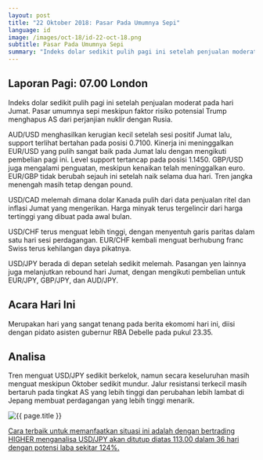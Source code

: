```yaml
---
layout: post
title: "22 Oktober 2018: Pasar Pada Umumnya Sepi"
language: id
image: /images/oct-18/id-22-oct-18.png
subtitle: Pasar Pada Umumnya Sepi
summary: "Indeks dolar sedikit pulih pagi ini setelah penjualan moderat pada hari Jumat. Pasar umumnya sepi meskipun faktor risiko potensial Trump menghapus AS dari perjanjian nuklir dengan Rusia"
---
```

## Laporan Pagi: 07.00 London

Indeks dolar sedikit pulih pagi ini setelah penjualan moderat pada hari Jumat. Pasar umumnya sepi meskipun faktor risiko potensial Trump menghapus AS dari perjanjian nuklir dengan Rusia.

AUD/USD menghasilkan kerugian kecil setelah sesi positif Jumat lalu, support terlihat bertahan pada posisi 0.7100. Kinerja ini meninggalkan EUR/USD yang pulih sangat baik pada Jumat lalu dengan mengikuti pembelian pagi ini. Level support tertancap pada posisi 1.1450. GBP/USD juga mengalami penguatan, meskipun kenaikan telah meninggalkan euro. EUR/GBP tidak berubah sejauh ini setelah naik selama dua hari. Tren jangka menengah masih tetap dengan pound.

USD/CAD melemah dimana dolar Kanada pulih dari data penjualan ritel dan inflasi Jumat yang mengerikan. Harga minyak terus tergelincir dari harga tertinggi yang dibuat pada awal bulan.

USD/CHF terus menguat lebih tinggi, dengan menyentuh garis paritas dalam satu hari sesi perdagangan. EUR/CHF kembali menguat berhubung franc Swiss terus kehilangan daya pikatnya.

USD/JPY berada di depan setelah sedikit melemah. Pasangan yen lainnya juga melanjutkan rebound hari Jumat, dengan mengikuti pembelian untuk EUR/JPY, GBP/JPY, dan AUD/JPY.

## Acara Hari Ini

Merupakan hari yang sangat tenang pada berita ekomomi hari ini, diisi dengan pidato asisten gubernur RBA Debelle pada pukul 23.35.

## Analisa

Tren menguat USD/JPY sedikit berkelok, namun secara keseluruhan masih menguat meskipun Oktober sedikit mundur. Jalur resistansi terkecil masih bertaruh pada tingkat AS yang lebih tinggi dan perubahan lebih lambat di Jepang membuat perdagangan yang lebih tinggi menarik.

<img src="{{ site.url }}/images/oct-18/id-22-oct-18.png" alt="{{ page.title }}" title="{{ page.title }}">

<a href="%LINK%%?currency=USD&market=forex&underlying=frxUSDJPY&formname=higherlower&duration_amount=36&duration_units=d&amount=10&amount_type=stake&expiry_type=duration&barrier=113.00" target="_blank">Cara terbaik untuk memanfaatkan situasi ini adalah dengan bertrading HIGHER menganalisa USD/JPY akan ditutup diatas 113.00 dalam 36 hari dengan potensi laba sekitar 124%.</a>
